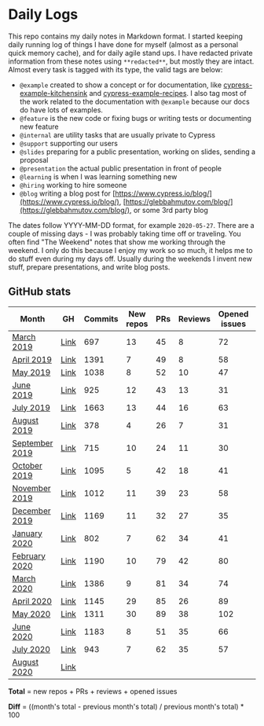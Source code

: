 # Daily Logs

This repo contains my daily notes in Markdown format. I started keeping daily running log of things I have done for myself (almost as a personal quick memory cache), and for daily agile stand ups. I have redacted private information from these notes using `**redacted**`, but mostly they are intact. Almost every task is tagged with its type, the valid tags are below:
- `@example` created to show a concept or for documentation, like [cypress-example-kitchensink](https://github.com/cypress-io/cypress-example-kitchensink) and [cypress-example-recipes](https://github.com/cypress-io/cypress-example-recipes). I also tag most of the work related to the documentation with `@example` because our docs do have lots of examples.
- `@feature` is the new code or fixing bugs or writing tests or documenting new feature
- `@internal` are utility tasks that are usually private to Cypress
- `@support` supporting our users
- `@slides` preparing for a public presentation, working on slides, sending a proposal
- `@presentation` the actual public presentation in front of people
- `@learning` is when I was learning something new
- `@hiring` working to hire someone
- `@blog` writing a blog post for [https://www.cypress.io/blog/](https://www.cypress.io/blog/), [https://glebbahmutov.com/blog/](https://glebbahmutov.com/blog/), or some 3rd party blog

The dates follow YYYY-MM-DD format, for example `2020-05-27`. There are a couple of missing days - I was probably taking time off or traveling. You often find "The Weekend" notes that show me working through the weekend. I only do this because I enjoy my work so so much, it helps me to do stuff even during my days off. Usually during the weekends I invent new stuff, prepare presentations, and write blog posts.

## GitHub stats

Month | GH | Commits | New repos | PRs | Reviews | Opened issues | Total | Diff
--- | --- | --- | --- | --- | --- | --- | --- | ---
[March 2019](./2019/03-March-2019.md) | [Link](https://github.com/bahmutov?tab=overview&from=2019-03-01&to=2019-03-31) | 697 | 13 | 45 | 8 | 72 | 138 |
[April 2019](./2019/04-April-2019.md) | [Link](https://github.com/bahmutov?tab=overview&from=2019-04-01&to=2019-04-30) | 1391 | 7 | 49 | 8 | 58 | 122 | -12%
[May 2019](./2019/05-May-2019.md) | [Link](https://github.com/bahmutov?tab=overview&from=2019-05-01&to=2019-05-31) | 1038 | 8 | 52 | 10 | 47 | 117 | -4%
[June 2019](./2019/06-June-2019.md) | [Link](https://github.com/bahmutov?tab=overview&from=2019-06-01&to=2019-06-30) | 925 | 12 | 43 | 13 | 31 | 99 | -18%
[July 2019](./2019/07-July-2019.md) | [Link](https://github.com/bahmutov?tab=overview&from=2019-07-01&to=2019-07-31) | 1663 | 13 | 44 | 16 | 63 | 136 | +37%
[August 2019](./2019/08-August-2019.md) | [Link](https://github.com/bahmutov?tab=overview&from=2019-08-01&to=2019-08-31) | 378 | 4 | 26 | 7 | 31 | 68 | -50%
[September 2019](./2019/09-September-2019.md) | [Link](https://github.com/bahmutov?tab=overview&from=2019-09-01&to=2019-09-30) | 715 | 10 | 24 | 11 | 30 | 75 | +10%
[October 2019](./2019/10-October-2019.md) | [Link](https://github.com/bahmutov?tab=overview&from=2019-10-01&to=2019-10-31) | 1095 | 5 | 42 | 18 | 41 | 106 | +41%
[November 2019](./2019/11-November-2019.md) | [Link](https://github.com/bahmutov?tab=overview&from=2019-11-01&to=2019-11-30) | 1012 | 11 | 39 | 23 | 58 | 131 | +23%
[December 2019](./2019/12-December-2019.md) | [Link](https://github.com/bahmutov?tab=overview&from=2019-12-01&to=2019-12-31) | 1169 | 11 | 32 | 27 | 35 | 105 | -20%
[January 2020](./2020/01-January-2020.md) | [Link](https://github.com/bahmutov?tab=overview&from=2020-01-01&to=2020-01-31) | 802 | 7 | 62 | 34 | 41 | 144 | +37%
[February 2020](./2020/02-February-2020.md) | [Link](https://github.com/bahmutov?tab=overview&from=2020-02-01&to=2020-02-29) | 1190 | 10 | 79 | 42 | 80 | 211 | +46%
[March 2020](./2020/03-March-2020.md) | [Link](https://github.com/bahmutov?tab=overview&from=2020-03-01&to=2020-03-31) | 1386 | 9 | 81 | 34 | 74 | 198 | -6%
[April 2020](./2020/04-April-2020.md) | [Link](https://github.com/bahmutov?tab=overview&from=2020-04-01&to=2020-04-30) | 1145 | 29 | 85 | 26 | 89 | 229 | +16%
[May 2020](./2020/05-May-2020.md) | [Link](https://github.com/bahmutov?tab=overview&from=2020-05-01&to=2020-05-31) | 1311 | 30 | 89 | 38 | 102 | 259 | +13%
[June 2020](./2020/06-June-2020.md) | [Link](https://github.com/bahmutov?tab=overview&from=2020-06-01&to=2020-06-30) | 1183 | 8 | 51 | 35 | 66 | 160 | -38%
[July 2020](./2020/07-July-2020.md) | [Link](https://github.com/bahmutov?tab=overview&from=2020-07-01&to=2020-07-31) | 943 | 7 | 62 | 35 | 57 | 161 | 0%
[August 2020](./2020/08-August-2020.md) | [Link](https://github.com/bahmutov?tab=overview&from=2020-08-01&to=2020-08-31) | | | | | | |

**Total** = new repos + PRs + reviews + opened issues

**Diff** = ((month's total - previous month's total) / previous month's total) * 100
